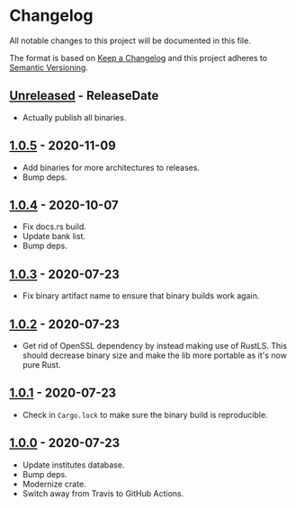 # Changelog

All notable changes to this project will be documented in this file.

The format is based on [Keep a Changelog](http://keepachangelog.com/)
and this project adheres to [Semantic Versioning](http://semver.org/).

<!-- next-header -->

## [Unreleased] - ReleaseDate
- Actually publish all binaries.

## [1.0.5] - 2020-11-09
- Add binaries for more architectures to releases.
- Bump deps.

## [1.0.4] - 2020-10-07
- Fix docs.rs build.
- Update bank list.
- Bump deps.

## [1.0.3] - 2020-07-23
- Fix binary artifact name to ensure that binary builds work again.

## [1.0.2] - 2020-07-23
- Get rid of OpenSSL dependency by instead making use of RustLS.
  This should decrease binary size and make the lib more portable as it's now pure Rust.

## [1.0.1] - 2020-07-23
- Check in `Cargo.lock` to make sure the binary build is reproducible.

## [1.0.0] - 2020-07-23
- Update institutes database.
- Bump deps.
- Modernize crate.
- Switch away from Travis to GitHub Actions.

<!-- next-url -->
[Unreleased]: https://github.com/svenstaro/fints-institute-db/compare/v1.0.5...HEAD
[1.0.5]: https://github.com/svenstaro/fints-institute-db/compare/v1.0.4...v1.0.5
[1.0.4]: https://github.com/svenstaro/fints-institute-db/compare/v1.0.3...v1.0.4
[1.0.3]: https://github.com/svenstaro/fints-institute-db/compare/v1.0.2...v1.0.3
[1.0.2]: https://github.com/svenstaro/fints-institute-db/compare/v1.0.1...v1.0.2
[1.0.1]: https://github.com/svenstaro/fints-institute-db/compare/v1.0.0...v1.0.1
[1.0.0]: https://github.com/svenstaro/miniserve/compare/0.4.0...v1.0.0
